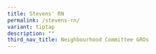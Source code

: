 ```yaml
---
title: Stevens' RN
permalink: /stevens-rn/
variant: tiptap
description: ""
third_nav_title: Neighbourhood Committee GROs
---
```

